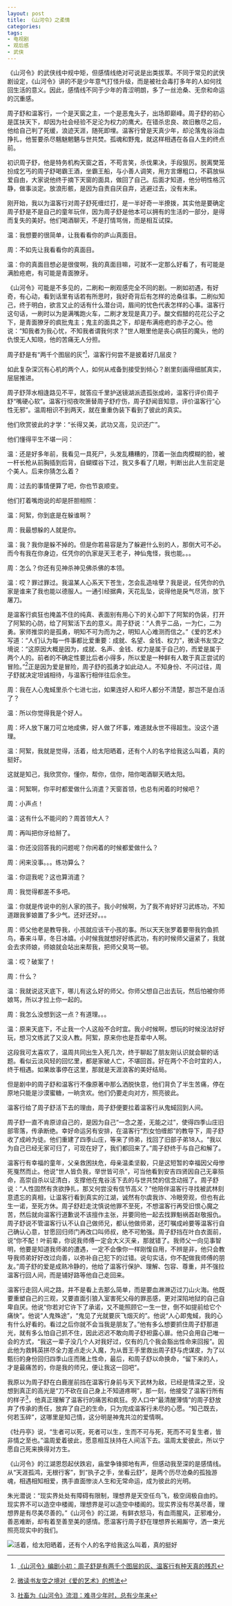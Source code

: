 ```yaml
---
layout: post
title: 《山河令》之柔情
categories: 
tags:
- 电视剧
- 观后感
- 武侠
---
```

《山河令》的武侠线中规中矩，但感情线绝对可说是出类拔萃。不同于常见的武侠剧设定，《山河令》讲的不是少年意气打怪升级，而是被社会毒打多年的人如何找回生活的意义。因此，感情线不同于少年的青涩明朗，多了一丝沧桑、无奈和命运的沉重感。

周子舒和温客行，一个是天窗之主，一个是恶鬼头子，出场即巅峰。周子舒的初心是匡扶天下，却因为社会经验不足沦为权力的鹰犬。在错杀忠良、故旧散尽之后，他给自己判了死缓，浪迹天涯，随死即埋。温客行曾是天真少年，却沦落鬼谷浴血挣扎，他誓要杀尽魑魅魍魉与世共焚。孤魂和野鬼，就这样相遇在各自人生的终点前。

初识周子舒，他是特务机构天窗之首，不苟言笑，杀伐果决，手段狠厉。脱离樊笼扮成乞丐的周子舒喝霸王酒，坐霸王船，与小善人调笑，用方言爆粗口，不羁放纵爱自由，大家说他终于摘下天窗的面具，做回了自己。后面才知道，他分明性格沉静，做事淡定。放浪形骸，是因为自责自厌自弃，逃避过去，没有未来。

刚开始，我以为温客行对周子舒死缠烂打，是一半好奇一半撩拨，其实他是要确定周子舒是不是自己的童年玩伴，因为周子舒是他本可以拥有的生活的一部分，是得而复失的美好。他们喝酒聊天，不是打情骂俏，而是相互试探。

温：我想要的很简单，让我看看你的庐山真面目。

周：不如先让我看看你的真面目。

温：你的真面目想必是很俊啊，我的真面目嘛，可就不一定那么好看了，有可能是满脸疮疤，有可能是青面獠牙。

《山河令》可能是不多见的，二刷和一刷观感完全不同的剧。一刷如初遇，有好奇，有心动，看到话里有话若有所思时，我好奇背后有怎样的沧桑往事。二刷似知己，终于明白，欲言又止的话有什么潜台词，眉间的忧色代表怎样的心事。温客行这句话，一刷时以为是满嘴跑火车，二刷才发现是真刀子。酸文假醋的花花公子之下，是青面獠牙的疯批鬼主；鬼主的面具之下，却是布满疮疤的赤子之心。他说：“知我者为我心忧，不知我者谓我何求？”世人眼里他是丧心病狂的魔头，他的仇恨无人知晓，他的苦痛无人分担。

周子舒是有“两千个图层的灰”[^1]，温客行何尝不是披着好几层皮？

如此复杂深沉有心机的两个人，如何从戒备到接受到倾心？剧里刻画得细腻真实，层层推进。

周子舒萍水相逢路见不平，就答应千里护送镜湖派遗孤张成岭，温客行评价周子舒“嘴硬心软”。温客行彻夜吹箫替周子舒疗伤，周子舒闻音知意，评价温客行“心性无邪”。温周相识不到两天，就在重重伪装下看到了彼此的真实。

他们欣赏彼此的才学：“长得又美，武功又高，见识还广”。

他们懂得平生不堪一问：

温：还是好多年前，我看见一具死尸，头发乱糟糟的，顶着一张血肉模糊的脸，被一杆长枪从前胸插到后背，自蝴蝶谷下过，我又多看了几眼，判断出此人生前定是个美人。后来你猜怎么着？

周：过去的事情便算了吧，你也节哀顺变。

他们打着嘴炮说的却是肝胆相照：

温：阿絮，你到底是在躲谁啊？

周：我最想躲的人就是你。

温：我？我你是躲不掉的。但是你若易容是为了躲避什么别的人，那倒大可不必。而今有我在你身边，任凭你的仇家是天王老子，神仙鬼怪，我也能。。。

周：怎么？你还有见神杀神见佛杀佛的本领。

温：哎？罪过罪过。我温某人心系天下苍生，怎会乱造啥孽？我是说，任凭你的仇家是谁来了我也能以德服人。一通引经据典，天花乱坠，说得他是戾气尽消，放下屠刀。

是温客行疯狂也掩盖不住的纯真、表面别有用心下的关心卸下了阿絮的伪装，打开了阿絮的心防，给了阿絮活下去的意义。周子舒说：“人贵乎二品，一为仁，二为勇。家师推崇的是孤勇，明知不可为而为之，明知人心难测而信之。”《爱的艺术》写道：“人们认为每一件事都比爱重要：成就、名望、金钱、权力”，微读书友空之境说：“这原因大概是因为，成就、名声、金钱、权力是属于自己的，而爱是属于两个人的。前者的不确定性要比后者小得多，所以爱是一种鲜有人敢于真正尝试的冒险。”[^2]正是因为爱是冒险，周子舒的孤勇才如此动人。不知身份、不问过往，周子舒就决定坦诚相待，与温客行相伴往后余生。

周：我在人心鬼蜮里杀个七进七出，如果连好人和坏人都分不清楚，那岂不是白活了？

温：所以你觉得我是个好人。

周：坏人放下屠刀可立地成佛，好人做了坏事，难道就永世不得超生。没这个道理。

温：阿絮，我就是觉得，活着，给太阳晒着，还有个人的名字给我这么叫着，真的挺好。

这就是知己，我欣赏你，懂你，帮你，信你，陪你喝酒聊天晒太阳。

温：阿絮啊，你平时都爱做什么消遣？天窗首领，也总有闲着的时候吧？

周：小声点！

温：这有什么不能问的？周首领大人？

周：再叫把你牙给掰了。

温：你还没回答我的问题呢？你闲着的时候都爱做什么？

周：闲来没事。。。练功算么？

温：你逗我呢？这也算消遣？

周：我觉得都差不多吧。

温：你就是传说中的别人家的孩子。我小时候啊，为了我不肯好好习武练功，不知道跟我爹娘置了多少气。还好还好。。。

周：师父他老是教导我，小孩就应该干小孩的事。所以天天张罗着要带我钓鱼抓鸟，春来斗草，冬日冰嬉。小时候我就想好好练武功，有的时候师父逼紧了，我就会去求师娘，师娘就会站出来帮我，把师父臭骂一顿。

温：哎？破案了！

周：什么？

温：我就说这天底下，哪儿有这么好的师父。你师父想自己出去玩，然后怕被你师娘骂，所以才拉上你一起的。

周：我怎么没想到这一点？有道理。。。

温：原来天底下，不止我一个人这般不合时宜。我小时候啊，想玩的时候没法好好玩，想习文练武了又没人教。阿絮，原来你也是吾辈中人啊。

这段我可太喜欢了，温周共同出生入死几次，终于聊起了朋友刚认识就会聊的话题。看似云淡风轻的回忆里，都是家破人亡，不堪回首。好在两个不合时宜的人，终于相遇。如果故事停在这里，那就是天涯浪客的美好结局。

但是剧中的周子舒和温客行不像原著中那么洒脱快意，他们背负了半生苦痛，停在原地只能是沙漠蜜糖，一晌贪欢。他们仍要走向对方，照亮彼此。

温客行给了周子舒活下去的理由，周子舒便要拉着温客行从鬼蜮回到人间。

周子舒一直不肯原谅自己的，是因为自己“一念之差，无能之过”，使得四季山庄旧部零落，传承断绝。幸好命运另有安排，在温客行“烈女怕缠郎”的教导下，周子舒收了成岭为徒。他们重建了四季山庄，等来了师弟，找回了旧部子弟18人。“我以为自己已经无家可归了，可现在好了，我们都回来了。”周子舒终于与自己和解了。

温客行有幸福的童年，父亲救困扶危，母亲温柔坚毅，只是这短暂的幸福因父母惨死戛然而止。他说“世人皆负我，举世皆可杀”，可当他看到安吉四贤因自己无辜殒命，高崇自杀以证清白，支撑他在鬼谷活下去的与世共焚的信念动摇了。周子舒说：“人性固然有贪欲挣扎，那又何尝没有信节高义？”他陪伴温客行寻找被武林刻意遗忘的真相，让温客行看到真实的江湖，诚然有尔虞我诈、冷眼旁观，但也有此生一诺，至死方休。周子舒赶走沈慎说他罪不至死，不想温客行再受旧恨心魔之苦，然后就向温客行道歉说不该擅作主张，并要同他一起去找罪魁祸首赵敬报仇。周子舒说不管温客行认不认自己做师兄，都认他做师弟，还叮嘱成岭要等温客行自己确认心意，甘愿回归师门再改口叫师叔，绝不可勉强。周子舒挡在叶白衣面前，说“你不配！叶前辈，你说我师傅一定会大义灭亲，那就错了。我师父一向见事智明，他要是知道我师弟的遭遇，一定不会像你一样刚愎自用，不辨是非，他只会教导我师弟好好改过向善，以弥补自己犯下的过错。说句实话，你不配做我师傅的朋友。”周子舒的爱是成熟冷静的，他给了温客行保护、理解、包容、尊重，并不强拉温客行回人间，而是铺好路等他自己走回来。

温客行走回人间之路，并不是看上去那么简单，而是要血淋淋迈过刀山火海。他既要重塑自己的三观，又要直面引狼入室害死父母的罪恶感，更对深陷地狱的自己自卑自厌。他说“你若对它许下了承诺，又不能照顾它一生一世，倒不如提前给它个痛快”。他说“人鬼殊途”，“鬼见了光就要灰飞烟灭的”。他说“人心即鬼蜮，我的心有什么好看的。看过之后你就不会当我是朋友了。”他有多么想要抓住周子舒那道光，就有多么怕自己抓不住，因此迟迟不敢向周子舒袒露心扉。他只会用自己唯一会的方式，“我这一辈子没几个人对我好过，仅有的几个我会豁出性命来回报”。因此他为救韩英拼尽全力差点走火入魔，为从晋王手里救出周子舒与虎谋皮，为了以甄衍的身份回归四季山庄而赌上性命，最后，和周子舒以命换命，“留下来的人，才是最痛苦的，你是我的师兄，便让我这一回吧”。

我原以为周子舒在白鹿崖前挡在温客行身前与天下武林为敌，已经是情深之至，没想到真正的高光是“刀不砍在自己身上不知道疼啊”，那一刻，他接受了温客行所有的样子[^3]，他真正理解了温客行的痛苦和疯狂。旁人口中“最清醒薄情”的周子舒放弃了传承的责任，放弃了自己的生命，只为完成温客行未尽的心愿。“知己既去，何若玉碎”，这哪里是知己情，这分明是神鬼共泣的爱情啊。

《牡丹亭》说，“生者可以死，死者可以生，生而不可与死，死而不可复生者，皆非情之至也。”温周爱着彼此，愿意相互扶持在人间活下去。温周太爱彼此，所以宁愿自己死来换得对方生。

《山河令》的江湖恩怨起伏跌宕，庙堂争锋掷地有声，但感动我至深的是感情线。从“天涯孤鸿，无根行客”，到“执子之手，坐看云舒”，是两个历尽沧桑的孤独游魂，相遇相知相爱，携手直面惨淡人生和无常命运，成为彼此的光明。

朱光潜说：“现实界处处有障碍有限制，理想界是天空任鸟飞，极空阔极自由的。现实界不可以造空中楼阁，理想界是可以造空中楼阁的。现实界没有尽美尽善，理想界是有尽美尽善的。”《山河令》的江湖，有鲜衣怒马，有血雨腥风，正邪难分，善恶难断，却有着至善至美的感情。愿温客行周子舒在理想界长厢厮守，洒一束光照亮现实中的我们。

![活着，给太阳晒着，还有个人的名字给我这么叫着，真的挺好](/images/2021/03/shanheling_sun.png)


[^1]: [《山河令》编剧小初：周子舒是有两千个图层的灰、温客行有种天真的残忍](https://weibo.com/ttarticle/p/show?id=2309634610089976725607)
[^2]: [微读书友空之境对《爱的艺术》的想法](https://weread.qq.com/wrpage/book/review/239312820_7oTJxzwcE)
[^3]: [社畜为《山河令》流泪：难寻少年时，总有少年来](https://movie.douban.com/review/13342090/)
